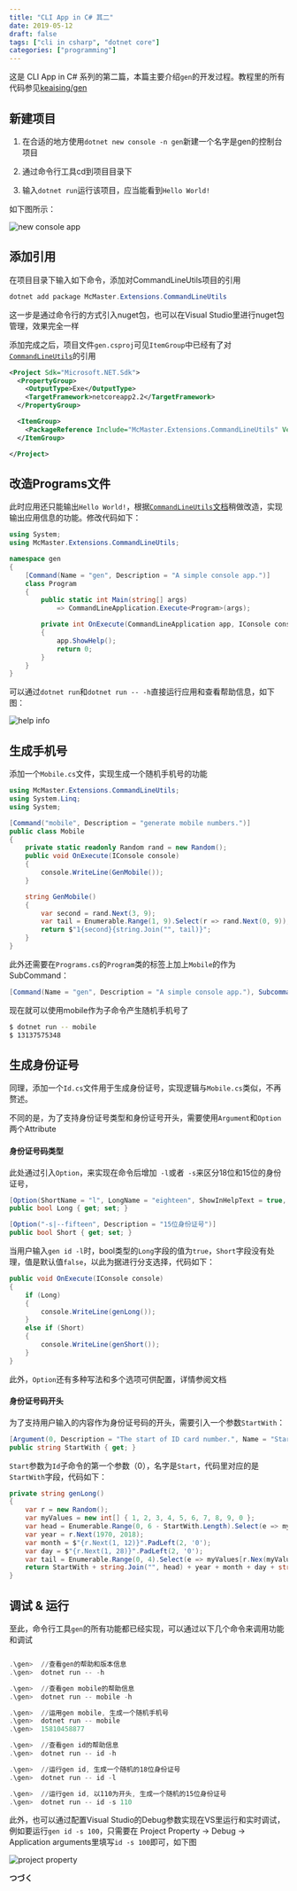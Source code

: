 ```yaml
---
title: "CLI App in C# 其二"
date: 2019-05-12
draft: false
tags: ["cli in csharp", "dotnet core"]
categories: ["programming"]
---
```


这是 CLI App in C# 系列的第二篇，本篇主要介绍`gen`的开发过程。教程里的所有代码参见[keaising/gen](https://github.com/keaising/gen)

## 新建项目

1. 在合适的地方使用`dotnet new console -n gen`新建一个名字是gen的控制台项目

2. 通过命令行工具cd到项目目录下

3. 输入`dotnet run`运行该项目，应当能看到`Hello World!`

如下图所示：

![new console app](/images/cli-in-csharp/new-console-app.png)

## 添加引用

在项目目录下输入如下命令，添加对CommandLineUtils项目的引用

```powershell
dotnet add package McMaster.Extensions.CommandLineUtils
```
这一步是通过命令行的方式引入nuget包，也可以在Visual Studio里进行nuget包管理，效果完全一样

添加完成之后，项目文件`gen.csproj`可见`ItemGroup`中已经有了对[`CommandLineUtils`](https://github.com/natemcmaster/CommandLineUtils)的引用

```xml
<Project Sdk="Microsoft.NET.Sdk">
  <PropertyGroup>
    <OutputType>Exe</OutputType>
    <TargetFramework>netcoreapp2.2</TargetFramework>
  </PropertyGroup>

  <ItemGroup>
    <PackageReference Include="McMaster.Extensions.CommandLineUtils" Version="2.3.4" />
  </ItemGroup>

</Project>
```

## 改造Programs文件

此时应用还只能输出`Hello World!`，根据[`CommandLineUtils`文档](https://github.com/natemcmaster/CommandLineUtils/blob/master/docs/samples/subcommands/nested-types/Program.cs)稍做改造，实现输出应用信息的功能。修改代码如下：

```C#
using System;
using McMaster.Extensions.CommandLineUtils;

namespace gen
{
    [Command(Name = "gen", Description = "A simple console app.")]
    class Program
    {
        public static int Main(string[] args)
            => CommandLineApplication.Execute<Program>(args);

        private int OnExecute(CommandLineApplication app, IConsole console)
        {
            app.ShowHelp();
            return 0;
        }
    }
}
```

可以通过`dotnet run`和`dotnet run -- -h`直接运行应用和查看帮助信息，如下图：

![help info](/images/cli-in-csharp/help-info.png)

## 生成手机号

添加一个`Mobile.cs`文件，实现生成一个随机手机号的功能

```C#
using McMaster.Extensions.CommandLineUtils;
using System.Linq;
using System;

[Command("mobile", Description = "generate mobile numbers.")]
public class Mobile
{
    private static readonly Random rand = new Random();
    public void OnExecute(IConsole console)
    {
        console.WriteLine(GenMobile());
    }

    string GenMobile()
    {
        var second = rand.Next(3, 9);
        var tail = Enumerable.Range(1, 9).Select(r => rand.Next(0, 9));
        return $"1{second}{string.Join("", tail)}";
    }
}
```

此外还需要在`Programs.cs`的`Program`类的标签上加上`Mobile`的作为SubCommand：

```C#
[Command(Name = "gen", Description = "A simple console app."), Subcommand(typeof(Mobile))]
```
现在就可以使用mobile作为子命令产生随机手机号了

``` bash
$ dotnet run -- mobile
$ 13137575348
```
## 生成身份证号

同理，添加一个`Id.cs`文件用于生成身份证号，实现逻辑与`Mobile.cs`类似，不再赘述。

不同的是，为了支持身份证号类型和身份证号开头，需要使用`Argument`和`Option`两个Attribute

#### 身份证号码类型

此处通过引入`Option`，来实现在命令后增加` -l`或者` -s`来区分18位和15位的身份证号，

```cs
[Option(ShortName = "l", LongName = "eighteen", ShowInHelpText = true, Description = "18位身份证号")]
public bool Long { get; set; }

[Option("-s|--fifteen", Description = "15位身份证号")]
public bool Short { get; set; }
```

当用户输入`gen id -l`时，bool类型的`Long`字段的值为`true`，`Short`字段没有处理，值是默认值`false`，以此为据进行分支选择，代码如下：

```cs
public void OnExecute(IConsole console)
{
	if (Long)
	{
		console.WriteLine(genLong());
	}
	else if (Short)
	{
		console.WriteLine(genShort());
	}
}

```

此外，`Option`还有多种写法和多个选项可供配置，详情参阅文档

#### 身份证号码开头

为了支持用户输入的内容作为身份证号码的开头，需要引入一个参数`StartWith`：

```cs
[Argument(0, Description = "The start of ID card number.", Name = "Start")]
public string StartWith { get; }
```

`Start`参数为`Id`子命令的第一个参数（0），名字是`Start`，代码里对应的是`StartWith`字段，代码如下：

```cs
private string genLong()
{
	var r = new Random();
	var myValues = new int[] { 1, 2, 3, 4, 5, 6, 7, 8, 9, 0 }; 
	var head = Enumerable.Range(0, 6 - StartWith.Length).Select(e => myValue[r.Next(myValues.Length)]);
	var year = r.Next(1970, 2018);
	var month = $"{r.Next(1, 12)}".PadLeft(2, '0');
	var day = $"{r.Next(1, 28)}".PadLeft(2, '0');
	var tail = Enumerable.Range(0, 4).Select(e => myValues[r.Nex(myValues.Length)]);
	return StartWith + string.Join("", head) + year + month + day + string.Join("", tail);
}
```

## 调试 & 运行

至此，命令行工具`gen`的所有功能都已经实现，可以通过以下几个命令来调用功能和调试

```powershell

.\gen>  //查看gen的帮助和版本信息
.\gen>  dotnet run -- -h

.\gen>  //查看gen mobile的帮助信息
.\gen>  dotnet run -- mobile -h

.\gen>  //运用gen mobile, 生成一个随机手机号
.\gen>  dotnet run -- mobile 
.\gen>  15810458877

.\gen>  //查看gen id的帮助信息
.\gen>  dotnet run -- id -h

.\gen>  //运行gen id, 生成一个随机的18位身份证号
.\gen>  dotnet run -- id -l

.\gen>  //运行gen id, 以110为开头, 生成一个随机的15位身份证号
.\gen>  dotnet run -- id -s 110

```

此外，也可以通过配置Visual Studio的Debug参数实现在VS里运行和实时调试，例如要运行`gen id -s 100`，只需要在 Project Property -> Debug -> Application arguments里填写`id -s 100`即可，如下图

![project property](/images/cli-in-csharp/project-property.png)

**つづく** 

